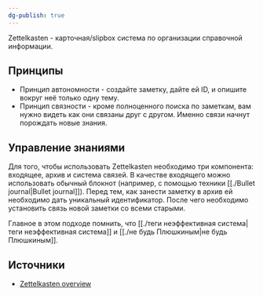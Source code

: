 ```yaml
---
dg-publish: true
---
```


Zettelkasten - карточная/slipbox система по организации справочной информации.

## Принципы

- Принцип автономности - создайте заметку, дайте ей ID, и опишите вокруг неё только одну тему.
- Принцип связности - кроме полноценного поиска по заметкам, вам нужно видеть как они связаны друг с другом. Именно связи начнут порождать новые знания.

## Управление знаниями

Для того, чтобы использовать Zettelkasten необходимо три компонента: входящее, архив и система связей.
В качестве входящего можно использовать обычный блокнот (например, с помощью техники [[./Bullet journal|Bullet journal]]).
Перед тем, как занести заметку в архив ей необходимо дать уникальный идентификатор.
После чего необходимо установить связь новой заметки со всеми старыми.

Главное в этом подходе помнить, что [[./теги неэффективная система|теги неэффективная система]] и [[./не будь Плюшкиным|не будь Плюшкиным]].

## Источники 

- [Zettelkasten overview](https://zettelkasten.de/posts/overview/)
